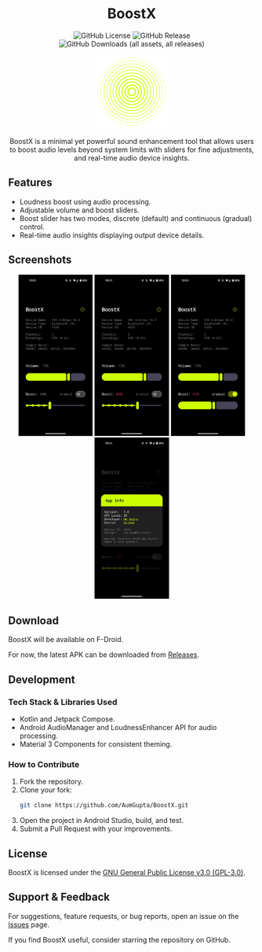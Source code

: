 <div align="center">

# BoostX 

![GitHub License](https://img.shields.io/github/license/AumGupta/BoostX)
![GitHub Release](https://img.shields.io/github/v/release/AumGupta/BoostX)
![GitHub Downloads (all assets, all releases)](https://img.shields.io/github/downloads/AumGupta/BoostX/total)

   <img alt="BoostX Logo" src="assets/logo.png">

BoostX is a minimal yet powerful sound enhancement tool that allows users to boost audio levels beyond system limits with sliders for fine adjustments, and real-time audio device insights.
</div>


## Features

- Loudness boost using audio processing.
- Adjustable volume and boost sliders.
- Boost slider has two modes, discrete (default) and continuous (gradual) control. 
- Real-time audio insights displaying output device details.

## Screenshots

<div align="center">
   <img src="assets/screenshots/boost.jpg" width="30%" alt="BoostX UI 1">
   <img src="assets/screenshots/boost-m.jpg" width="30%" alt="BoostX UI 3">
   <img src="assets/screenshots/boost-gradual.jpg" width="30%" alt="BoostX UI 4">
   <img src="assets/screenshots/app-info.jpg" width="30%" alt="BoostX UI 2">
</div>

## Download

BoostX will be available on F-Droid.

For now, the latest APK can be downloaded from [Releases](https://github.com/AumGupta/BoostX/releases).

## Development

### Tech Stack & Libraries Used

- Kotlin and Jetpack Compose.
- Android AudioManager and LoudnessEnhancer API for audio processing.
- Material 3 Components for consistent theming.

### How to Contribute

1. Fork the repository.
2. Clone your fork:
   ```sh
   git clone https://github.com/AumGupta/BoostX.git
   ```
3. Open the project in Android Studio, build, and test. 
4. Submit a Pull Request with your improvements.

## License
BoostX is licensed under the [GNU General Public License v3.0 (GPL-3.0)](https://github.com/AumGupta/BoostX?tab=GPL-3.0-1-ov-file).

## Support & Feedback
For suggestions, feature requests, or bug reports, open an issue on the [Issues](https://github.com/AumGupta/BoostX/issues) page.

If you find BoostX useful, consider starring the repository on GitHub.
